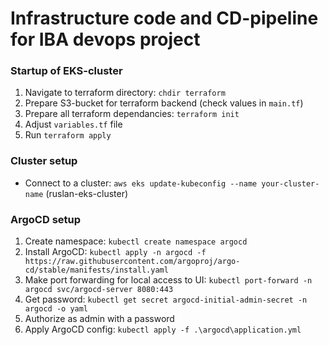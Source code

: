 # Infrastructure code and CD-pipeline for IBA devops project

### Startup of EKS-cluster

1. Navigate to terraform directory: `chdir terraform`
1. Prepare S3-bucket for terraform backend (check values in `main.tf`)
2. Prepare all terraform dependancies: `terraform init`
3. Adjust `variables.tf` file
4. Run `terraform apply`

### Cluster setup

- Connect to a cluster: `aws eks update-kubeconfig --name your-cluster-name` (ruslan-eks-cluster)


### ArgoCD setup

1. Create namespace: `kubectl create namespace argocd`
2. Install ArgoCD: `kubectl apply -n argocd -f https://raw.githubusercontent.com/argoproj/argo-cd/stable/manifests/install.yaml`
3. Make port forwarding for local access to UI: `kubectl port-forward -n argocd svc/argocd-server 8080:443`
4. Get password: `kubectl get secret argocd-initial-admin-secret -n argocd -o yaml`
5. Authorize as admin with a password
6. Apply ArgoCD config: `kubectl apply -f .\argocd\application.yml`